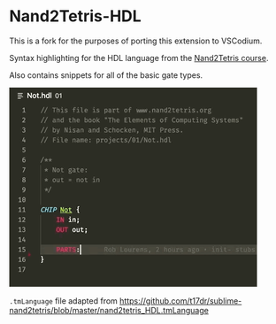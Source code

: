 # Nand2Tetris-HDL

This is a fork for the purposes of porting this extension to VSCodium.

Syntax highlighting for the HDL language from the [Nand2Tetris course](http://nand2tetris.org/).

Also contains snippets for all of the basic gate types.

![demo](images/demo.gif)

`.tmLanguage` file adapted from https://github.com/t17dr/sublime-nand2tetris/blob/master/nand2tetris_HDL.tmLanguage